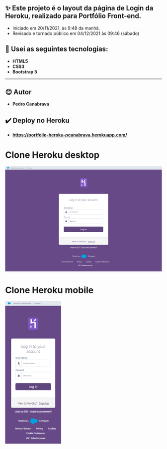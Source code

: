 ## ✨ Este projeto é o layout da página de Login da Heroku, realizado para Portfólio Front-end.
- Iniciado em 20/11/2021, às 9:48 da manhã.
- Revisado e tornado público em 04/12/2021 às 09:46 (sábado)

## 🎄 Usei as seguintes tecnologias:
- **HTML5**
- **CSS3**
- **Bootstrap 5**

---

## 😊 Autor
- **Pedro Canabrava**

## ✔️ Deploy no Heroku
- **https://portfolio-heroku-pcanabrava.herokuapp.com/**



# Clone Heroku desktop
![Clone Heroku na tela de um computador](https://github.com/Pedro-costa99/portfolio-pagina-login-heroku/blob/main/images/screencapture-desktop-1366x768.png)
# Clone Heroku mobile
![Clone Heroku na tela de um celular](https://github.com/Pedro-costa99/portfolio-pagina-login-heroku/blob/main/images/screencapture-mobile-motog4.png)